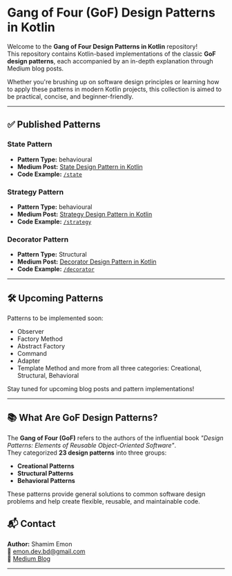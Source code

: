 # Gang of Four (GoF) Design Patterns in Kotlin

Welcome to the **Gang of Four Design Patterns in Kotlin** repository!  
This repository contains Kotlin-based implementations of the classic **GoF design patterns**, each accompanied by an in-depth explanation through Medium blog posts.

Whether you're brushing up on software design principles or learning how to apply these patterns in modern Kotlin projects, this collection is aimed to be practical, concise, and beginner-friendly.

---

## ✅ Published Patterns

###  State Pattern
- **Pattern Type:** behavioural 
- **Medium Post:** [State Design Pattern in Kotlin](https://medium.com/@emon.dev.bd/state-design-pattern-in-kotlin-5427e80bdb96)
- **Code Example:** [`/state`](https://github.com/shamim-emon/GangOfFourDesignPatterns/tree/main/src/main/kotlin/behavioral/state)

###  Strategy Pattern
- **Pattern Type:** behavioural 
- **Medium Post:** [Strategy Design Pattern in Kotlin](https://medium.com/@emon.dev.bd/strategy-design-pattern-in-kotlin-e9d61ad78ffb)
- **Code Example:** [`/strategy`](https://github.com/shamim-emon/GangOfFourDesignPatterns/tree/main/src/main/kotlin/behavioral/strategy)

### Decorator Pattern
- **Pattern Type:** Structural
- **Medium Post:** [Decorator Design Pattern in Kotlin](https://medium.com/@emon.dev.bd/decorator-design-pattern-in-kotlin-368c64eff571)
- **Code Example:** [`/decorator`](https://github.com/shamim-emon/GangOfFourDesignPatterns/tree/main/src/main/kotlin/structural/decorator)


---

## 🛠️ Upcoming Patterns

Patterns to be implemented soon:
- Observer
- Factory Method
- Abstract Factory
- Command
- Adapter
- Template Method  and more from all three categories: Creational, Structural, Behavioral

Stay tuned for upcoming blog posts and pattern implementations!

---

## 📚 What Are GoF Design Patterns?

The **Gang of Four (GoF)** refers to the authors of the influential book *"Design Patterns: Elements of Reusable Object-Oriented Software"*.  
They categorized **23 design patterns** into three groups:
- **Creational Patterns**
- **Structural Patterns**
- **Behavioral Patterns**

These patterns provide general solutions to common software design problems and help create flexible, reusable, and maintainable code.


## 📬 Contact

**Author:** Shamim Emon  
📧 [emon.dev.bd@gmail.com](mailto:emon.dev.bd@gmail.com)  
📝 [Medium Blog](https://medium.com/@emon.dev.bd)

---

<!--## 📄 License

This project is licensed under the MIT License. See the [LICENSE](./LICENSE) file for details. ->
